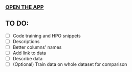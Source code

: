### [OPEN THE APP](https://palamabron-crimes-streamlit-app-tzgm1x.streamlit.app)
## TO DO:
 - [ ] Code training and HPO snippets
 - [ ] Descriptions
 - [ ] Better columns' names
 - [ ] Add link to data
 - [ ] Describe data
 - [ ] (Optional) Train data on whole dataset for comparison
